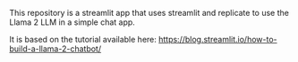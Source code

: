 This repository is a streamlit app that uses streamlit and replicate to use the Llama 2 LLM in a simple chat app.

It is based on the tutorial available here: https://blog.streamlit.io/how-to-build-a-llama-2-chatbot/
